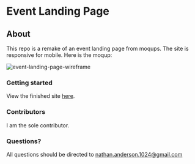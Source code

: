 # Event Landing Page
## About
This repo is a remake of an event landing page from moqups. The site is responsive for mobile.
Here is the moqup:

![event-landing-page-wireframe](https://user-images.githubusercontent.com/73272904/181603596-008b3a31-266b-42f6-9f1f-e707d431408e.jpg)


### Getting started
View the finished site [here](https://nathan-anderson-1024.github.io/event-landing-page/).

### Contributors
I am the sole contributor.

### Questions?
All questions should be directed to nathan.anderson.1024@gmail.com
